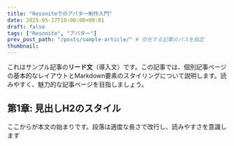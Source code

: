```yaml
---
title: "Resoniteでのアバター制作入門"
date: 2025-05-17T10:00:00+09:01
draft: false
tags: ["Resonite", "アバター"]
prev_post_path: "/posts/sample-article/" # 存在する記事のパスを指定
thumbnail:
---
```

これはサンプル記事の**リード文**（導入文）です。この記事では、個別記事ページの基本的なレイアウトとMarkdown要素のスタイリングについて説明します。読みやすく、魅力的な記事ページを目指しましょう。

## 第1章: 見出しH2のスタイル

ここからが本文の始まりです。段落は適度な長さで改行し、読みやすさを意識します